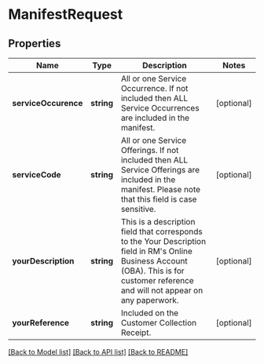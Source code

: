 # ManifestRequest

## Properties
Name | Type | Description | Notes
------------ | ------------- | ------------- | -------------
**serviceOccurence** | **string** | All or one Service Occurrence. If not included then ALL Service Occurrences are included in the manifest. | [optional] 
**serviceCode** | **string** | All or one Service Offerings. If not included then ALL Service Offerings are included in the manifest. Please note that this field is case sensitive. | [optional] 
**yourDescription** | **string** | This is a description field that corresponds to the Your Description field in RM&#39;s Online Business Account (OBA). This is for customer reference and will not appear on any paperwork. | [optional] 
**yourReference** | **string** | Included on the Customer Collection Receipt. | [optional] 

[[Back to Model list]](../README.md#documentation-for-models) [[Back to API list]](../README.md#documentation-for-api-endpoints) [[Back to README]](../README.md)


